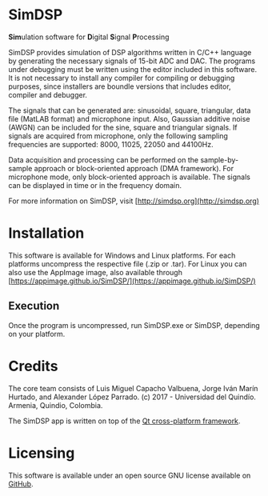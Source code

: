 # SimDSP

**Sim**ulation software for **D**igital **S**ignal **P**rocessing

SimDSP provides simulation of DSP algorithms written in C/C++ language by generating the necessary signals of 15-bit ADC and DAC. The programs under debugging must be written using the editor included in this software. It is not necessary to install any compiler for compiling or debugging purposes, since installers are boundle versions that includes editor, compiler 
and debugger. 

The signals that can be generated are: sinusoidal, square, triangular, data file (MatLAB format) and microphone input. Also, Gaussian additive noise (AWGN) can be included for the sine, square and triangular signals. If signals are acquired from microphone, only the following sampling frequencies are supported: 8000, 11025, 22050 and 44100Hz. 

Data acquisition and processing can be performed on the sample-by-sample approach or block-oriented approach (DMA framework). For microphone mode, only block-oriented approach is available. The signals can be displayed in time or in the frequency domain.

For more information on SimDSP, visit [http://simdsp.org](http://simdsp.org)

# Installation

This software is available for Windows and Linux platforms. For each platforms uncompress the respective file (.zip or .tar).
For Linux you can also use the AppImage image, also available through [https://appimage.github.io/SimDSP/](https://appimage.github.io/SimDSP/)

## Execution

Once the program is uncompressed, run SimDSP.exe or SimDSP, depending on your platform.

# Credits

The core team consists of Luis Miguel Capacho Valbuena, Jorge Iván Marín Hurtado, and Alexander López Parrado. (c) 2017 - Universidad del Quindío. Armenia, Quindio, Colombia. 

The SimDSP app is written on top of the [Qt cross-platform framework](http://qt-project.org).

# Licensing

This software is available under an open source GNU license available on [GitHub](https://github.com/lmcapacho/SimDSP).
